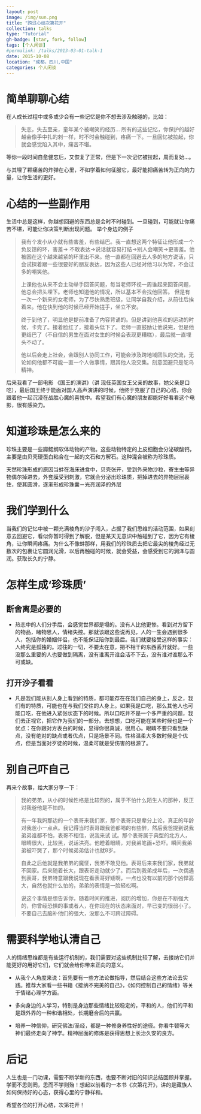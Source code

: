 ```yaml
---
layout: post
image: /img/sun.png
title: "跨过心结次第花开"
collection: talks
type: "Tutorial"
gh-badge: [star, fork, follow]
tags: [个人闲谈]
#permalink: /talks/2013-03-01-talk-1
date: 2015-10-08
location: "成都，四川,中国"
categories: 个人闲谈
---
```



# 简单聊聊心结

在人成长过程中或多或少会有一些记忆是你不想去涉及触碰的，比如：

>失恋，失去至亲，童年某个被嘲笑的经历…
>所有的这些记忆，你保护的越好越会像手中扎的刺一样，时不时会触碰到，疼痛一下。一旦回忆被拉起，你就会感觉陷入其中，痛苦不堪。

等你一段时间自愈健忘后，又恢复了正常，但是下一次记忆被拉起，周而复始…。

与其埋了颗痛苦的炸弹在心里，不如学着如何征服它，最好能把痛苦转为正向的力量，让你生活的更好。


# 心结的一些副作用


生活中总是这样，你越想回避的东西总是会时不时碰到。一旦碰到，可能就让你痛苦不堪，可能让你决策判断出现问题。
举个身边的例子

>我有个发小从小就有些害羞，有些结巴。我一直想这两个特征让他形成一个负反馈的环，害羞-> 不敢表达->说话就容易打结->别人会嘲笑->更害羞。他被困在这个越来越紧的环里出不来。他一直都在回避去人多的地方说话，只会试探着跟一些很要好的朋友表达，因为这些人已经对他习以为常，不会过多的嘲笑他。
>
>上课他也从来不会主动举手回答问题，每当老师环视一周谁起来回答问题，他总会把头埋下。老师也知道他的情况，所以基本不会找他回答。
>但是有一次一个新来的女老师，为了尽快熟悉班级，让同学自我介绍，从前往后挨着来。他在快到他的时候已经开始搓手，坐立不安。
>
>终于到他了，明显他是提前准备了内容背诵的。但是讲到他喜欢的运动的时候，卡壳了。接着脸红了，接着头低下了。老师一直鼓励让他说完，但是他更结巴了（不自信的男生在面对女生的时候会表现更糟糕），最后就一直埋头不动了。
>
>他以后会走上社会，会跟别人协同工作，可能会涉及跨地域团队的交流，无论如何他都不可能一直一个人做事情，跟其他人没交集。刻意回避只是鸵鸟精神。

后来我看了一部电影 《国王的演讲》（讲 现任英国女王父亲的故事，她父亲是口吃），最后国王终于能面对国人高声演讲的时候，他终于克服了自己的心结，你会跟着他一起沉浸在战胜心魔的喜悦中。希望我们有心魔的朋友都能好好看看这个电影，很有感染力。

# 知道珍珠是怎么来的

珍珠主要是一些瓣鳃纲软体动物的产物。这些动物特定的上皮细胞会分泌碳酸钙，主要是由贝壳硬蛋白粘合在一起的文石和方解石。这种混合被称为珍珠质。

天然珍珠形成的原因当蚌在海床进食中，贝壳张开，受到外来物沙粒，寄生虫等异物偶尔掉进去，外套膜受到刺激，它就会分泌出珍珠质，把掉进去的异物层层裹住，使其圆滑，逐渐形成珍珠囊－光亮润泽的外层

# 我们学到什么

当我们的记忆中被一颗充满棱角的沙子闯入，占据了我们思维的活动范围，如果刻意去回避它，看似你暂时得到了解脱，但是某天无意识中触碰到了它，因为它有棱角，让你瞬间疼痛。为什么不像蚌那样，用我们的珍珠质去把它最尖的棱角经过无数次的包裹让它圆润光滑，以后再触碰的时候，就会受益，会感受到它的润泽与圆润。获取长久的宁静。


# 怎样生成‘珍珠质’

## 断舍离是必要的

  * 热恋中的人们分手后，会感觉世界都是塌的。没有人比他更惨。看到对方留下的物品，睹物思人，情绪失控。那就该跟这些说再见，人的一生会遇到很多人，包括你的婚姻伴侣，也不能保证陪你到最后。我们就要接受这样的事实：人终究是孤独的。过往的一切，不要太在意，把不相干的东西丢开就好。一些没那么重要的人也要做到隔离，没有谁离开谁会活不下去，没有谁对谁那么不可或缺。



## 打开沙子看看

  * 凡是我们能从别人身上看到的特质，都可能存在在我们自己的身上，反之，我们有的特质，可能也在与我们交往的人身上。如果我是口吃，那么其他人也可能口吃，在他进入紧张状态下的时候。所以口吃并不是一个多严重的问题，我们去正视它，把它作为我们的一部分。去想想，口吃可能在某些时候也是一个优点：在你跟对方表白的时候，显得你很真诚，很用心。眼睛不要只看到缺点，没有绝对的缺点或者优点，只是场景不同。性格温柔大多数时候是个优点，但是当面对歹徒的时候，温柔可就是受伤害的根源了。



# 别自己吓自己

再来个故事，给大家分享一下：

>我的弟弟，从小的时候性格是比较烈的，属于不怕什么陌生人的那种，反正对我爸他是不怕的。
>
>有一年我妈那边的一个表哥来我们家，那个表哥只是辈分上论，真正的年龄对我爸小一点点。我记得当时表哥跟我爸都喝的有些醉，然后我爸提到说我弟弟谁都不怕，表哥不相信，说我来试
试。那个表哥属于典型的北方人，眼睛很大，比较黑，说话洪亮。他瞪着眼睛，对我弟笔画+恐吓。瞬间我弟弟被吓哭了，那个时候弟弟估计也就8岁。
>
>自此之后他就是我弟弟的魔怔，我弟不敢见他。表哥后来来我们家，我弟就不回家。后来随着长大，跟表哥走动就少了。而后到我弟成年后，一次偶遇到表哥，我弟特意跟我说现在看表哥好矮啊，一点也没有以前的那个凶悍高大，自然也就什么怕的，弟弟的表情是一脸轻松啊。
>
>说这个事情是想告诉你，随着时间的推进，阅历的增加，你是在不断强大的，你曾经恐惧的事或者人，在你现在的状态来面对，早已变的很弱小了。不要自己去脑补他们的强大，没那么不可跨过障碍。

# 需要科学地认清自己

人的情绪思维都是有些运行机制的，我们需要对这些机制比较了解，去接纳它们并能更好的用好它们，它们就会给你带来正向的意义。

   * 从我个人角度来说：首先要有一些方法论做指导，然后结合这些方法论去实践。推荐大家看一些书籍《接纳不完美的自己》，《如何控制自己的情绪》等关于情绪心理学方面。

   * 多向身边的人学习，特别是身边那些情绪比较稳定的，平和的人，他们的平和是跟外界的一种和谐相处，长期磨合后的共赢。

   * 培养一种信仰，研究佛法/圣经，都是一种修身养性好的途径。你看牛顿等大神们最终走向了神学。精神层面的修炼是获得思想上长治久安的良方。

# 后记

人生也是一门功课，需要不断学新的东西，也要不断对旧的知识总结回顾并掌握。学而不思则罔，思而不学则殆！想起以前看的一本书《次第花开》，讲的是藏族人如何保持好的心态，获得心里的宁静祥和。

希望各位的打开心结，次第花开！
